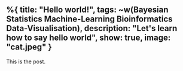 %{
  title: "Hello world!",
  tags: ~w(Bayesian Statistics Machine-Learning Bioinformatics Data-Visualisation),
  description: "Let's learn how to say hello world",
  show: true,
  image: "cat.jpeg"
}
---
This is the post.
